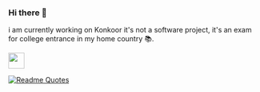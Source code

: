 ### Hi there 👋

i am currently working on Konkoor it's not a software project, it's an exam for college entrance in my home country 📚.

<img height="32" width="32" src="https://cdn.simpleicons.org/linkedin.svg/white" />
  
[![Readme Quotes](https://quotes-github-readme.vercel.app/api?type=horizontal&theme=dark)](https://github.com/piyushsuthar/github-readme-quotes)

